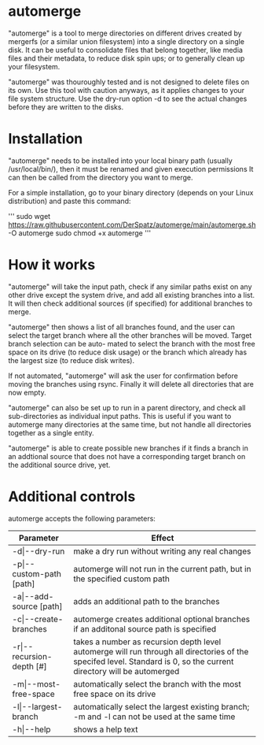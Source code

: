 # automerge
\"automerge\" is a tool to merge directories on different drives created by mergerfs (or a similar union filesystem) into a single directory on a single disk. It can be useful to consolidate files that belong together, like media files and their metadata, to reduce disk spin ups; or to generally clean up your filesystem.

\"automerge\" was thouroughly tested and is not designed to delete files on its own. Use this tool with caution anyways, as it applies changes to your file system structure. Use the dry-run option -d to see the actual changes before they are written to the disks.

# Installation
\"automerge\" needs to be installed into your local binary path (usually /usr/local/bin/), then it must be renamed and given execution permissions  It can then be called from the directory you want to merge.

For a simple installation, go to your binary directory (depends on your Linux distribution) and paste this command:

'''
sudo wget https://raw.githubusercontent.com/DerSpatz/automerge/main/automerge.sh -O automerge
sudo chmod +x automerge
'''

# How it works
\"automerge\" will take the input path, check if any similar paths exist on any other drive
except the system drive, and add all existing branches into a list. It will then check
additional sources (if specified) for additional branches to merge.

\"automerge\" then shows a list of all branches found, and the user can select the target
branch where all the other branches will be moved. Target branch selection can be auto-
mated to select the branch with the most free space on its drive (to reduce disk usage)
or the branch which already has the largest size (to reduce disk writes).

If not automated, \"automerge\" will ask the user for confirmation before moving the
branches using rsync. Finally it will delete all directories that are now empty.

\"automerge\" can also be set up to run in a parent directory, and check all sub-directories
as individual input paths. This is useful if you want to automerge many directories at the
same time, but not handle all directories together as a single entity.

\"automerge\" is able to create possible new branches if it finds a branch in an addtional
source that does not have a corresponding target branch on the additional source drive, yet.

# Additional controls
automerge accepts the following parameters:

| Parameter | Effect |
|----------------------|--------|
|  -d\|--dry-run | make a dry run without writing any real changes |
| -p\|--custom-path [path]  | automerge will not run in the current path, but in the specified custom path |
| -a\|--add-source  [path]  | adds an additional path to the branches  |
| -c\|--create-branches | automerge creates additional optional branches if an additonal source path is specified |
| -r\|--recursion-depth [#] | takes a number as recursion depth level automerge will run through all directories of the specifed level. Standard is 0, so the current directory will be automerged |
| -m\|--most-free-space | automatically select the branch with the most free space on its drive |
| -l\|--largest-branch | automatically select the largest existing branch; -m and -l can not be used at the same time |
| -h\|--help | shows a help text |
